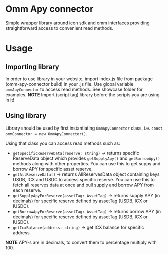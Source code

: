 # Omm Apy connector

Simple wrapper library around icon sdk and omm interfaces providing straightforward access to convenient read methods.

# Usage

## Importing library

In order to use library in your website, import index.js file from package (omm-apy-connector build) in your .js file.
Use global variable ```ommApyConnector``` to access read methods. See showcase folder for examples.
**NOTE** Import (script tag) library before the scripts you are using in it!

## Using library

Library should be used by first instantiating ```OmmApyConnector``` class, i.e. ```const ommConnector = new OmmApyConnector()```.

Using that class you can access read methods such as:
- ```getSpecificReserveData(reserve: string)``` -> returns specific ReserveData object which provides ```getSupplyApy()``` and ```getBorrowApy()```
  methods along with other properties. You can use this to get suppy and borrow APY for specific asset reserve.
- ```getAllReserveData()``` -> returns AllReservesData object containing keys USDB, ICX and USDC to access specific reserve. You can use this to
  fetch all reserves data at once and pull supply and borrow APY from each reserve.
- ```getSupplyApyForReserve(assetTag: AssetTag)``` -> returns supply APY (in decimals) for specific reserve defined by assetTag (USDB, ICX or IUSDC).
- ```getBorrowApyForReserve(assetTag: AssetTag)``` -> returns borrow APY (in decimals) for specific reserve defined by assetTag (USDB, ICX or IUSDC).
- ```getIcxBalance(address: string)``` -> get ICX balance for specific address.



**NOTE** APY-s are in decimals, to convert them to percentage multiply with 100.
